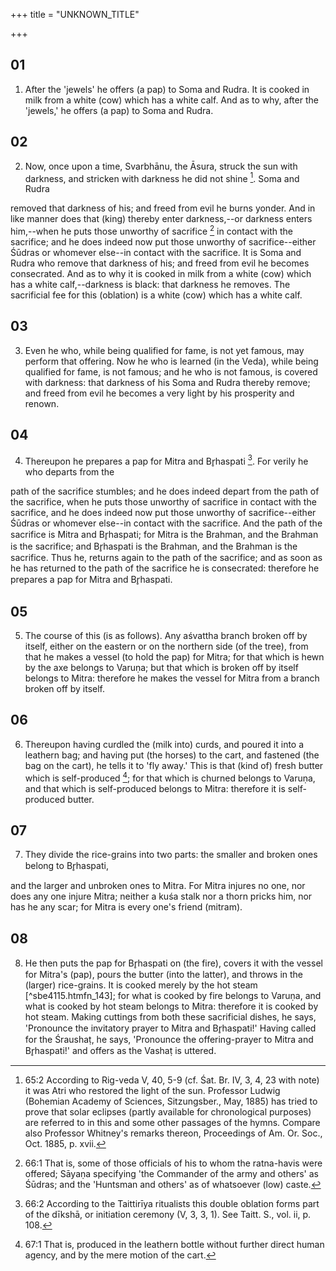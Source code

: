 +++
title = "UNKNOWN_TITLE"

+++


## 01
1. After the 'jewels' he offers (a pap) to Soma and Rudra. It is cooked in milk from a white (cow) which has a white calf. And as to why, after the 'jewels,' he offers (a pap) to Soma and Rudra.

## 02
2. Now, once upon a time, Svarbhānu, the Āsura, struck the sun with darkness, and stricken with darkness he did not shine [^fn_139]. Soma and Rudra

[^fn_139]: 65:2 According to Rig-veda V, 40, 5-9 (cf. Śat. Br. IV, 3, 4, 23  with note) it was Atri who restored the light of the sun. Professor Ludwig (Bohemian Academy of Sciences, Sitzungsber., May, 1885) has tried to prove that solar eclipses (partly available for chronological purposes) are referred to in this and some other passages of the hymns. Compare also Professor Whitney's remarks thereon, Proceedings of Am. Or. Soc., Oct. 1885, p. xvii.

removed that darkness of his; and freed from evil he burns yonder. And in like manner does that (king) thereby enter darkness,--or darkness enters him,--when he puts those unworthy of sacrifice [^fn_140] in contact with the sacrifice; and he does indeed now put those unworthy of sacrifice--either Śūdras or whomever else--in contact with the sacrifice. It is Soma and Rudra who remove that darkness of his; and freed from evil he becomes consecrated. And as to why it is cooked in milk from a white (cow) which has a white calf,--darkness is black: that darkness he removes. The sacrificial fee for this (oblation) is a white (cow) which has a white calf.

[^fn_140]: 66:1 That is, some of those officials of his to whom the ratna-havis were offered; Sāyaṇa specifying 'the Commander of the army and others' as Śūdras; and the 'Huntsman and others' as of whatsoever (low) caste.

## 03
3. Even he who, while being qualified for fame, is not yet famous, may perform that offering. Now he who is learned (in the Veda), while being qualified for fame, is not famous; and he who is not famous, is covered with darkness: that darkness of his Soma and Rudra thereby remove; and freed from evil he becomes a very light by his prosperity and renown.

## 04
4. Thereupon he prepares a pap for Mitra and Br̥haspati [^fn_141]. For verily he who departs from the

[^fn_141]: 66:2 According to the Taittirīya ritualists this double oblation forms part of the dīkshā, or initiation ceremony (V, 3, 3, 1). See Taitt. S., vol. ii, p. 108.

path of the sacrifice stumbles; and he does indeed depart from the path of the sacrifice, when he puts those unworthy of sacrifice in contact with the sacrifice, and he does indeed now put those unworthy of sacrifice--either Śūdras or whomever else--in contact with the sacrifice. And the path of the sacrifice is Mitra and Br̥haspati; for Mitra is the Brahman, and the Brahman is the sacrifice; and Br̥haspati is the Brahman, and the Brahman is the sacrifice. Thus he, returns again to the path of the sacrifice; and as soon as he has returned to the path of the sacrifice he is consecrated: therefore he prepares a pap for Mitra and Br̥haspati.

## 05
5. The course of this (is as follows). Any aśvattha branch broken off by itself, either on the eastern or on the northern side (of the tree), from that he makes a vessel (to hold the pap) for Mitra; for that which is hewn by the axe belongs to Varuṇa; but that which is broken off by itself belongs to Mitra: therefore he makes the vessel for Mitra from a branch broken off by itself.

## 06
6. Thereupon having curdled the (milk into) curds, and poured it into a leathern bag; and having put (the horses) to the cart, and fastened (the bag on the cart), he tells it to 'fly away.' This is that (kind of) fresh butter which is self-produced [^fn_142]; for that which is churned belongs to Varuṇa, and that which is self-produced belongs to Mitra: therefore it is self-produced butter.

[^fn_142]: 67:1 That is, produced in the leathern bottle without further direct human agency, and by the mere motion of the cart.

## 07
7. They divide the rice-grains into two parts: the smaller and broken ones belong to Br̥haspati,

and the larger and unbroken ones to Mitra. For Mitra injures no one, nor does any one injure Mitra; neither a kuśa stalk nor a thorn pricks him, nor has he any scar; for Mitra is every one's friend (mitram).

## 08
8. He then puts the pap for Br̥haspati on (the fire), covers it with the vessel for Mitra's (pap), pours the butter (into the latter), and throws in the (larger) rice-grains. It is cooked merely by the hot steam [^sbe4115.htmfn_143]; for what is cooked by fire belongs to Varuṇa, and what is cooked by hot steam belongs to Mitra: therefore it is cooked by hot steam. Making cuttings from both these sacrificial dishes, he says, 'Pronounce the invitatory prayer to Mitra and Br̥haspati!' Having called for the Śraushaṭ, he says, 'Pronounce the offering-prayer to Mitra and Br̥haspati!' and offers as the Vashaṭ is uttered.

